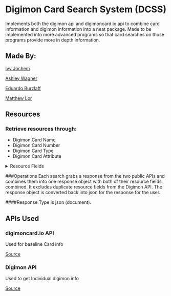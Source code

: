 # Digimon Card Search System (DCSS)

Implements both the digimon api and digimoncard.io api to combine card information and digimon information into a neat package. Made to be implemented into more advanced programs so that card searches on those programs provide more in depth information.

## Made By:

[Ivy Jochem](https://github.com/ScarletIvy)

[Ashley Wagner](https://github.com/AshleyNWagner)

[Eduardo Burzlaff](https://github.com/eburzlaff)

[Matthew Lor](https://github.com/Mlor10)

## Resources
### Retrieve resources through:
- Digimon Card Name
- Digimon Card Number
- Digimon Card Type
- Digimon Card Attribute
<!-- end of list -->
<details>
<summary>
Resource Fields
</summary>
<blockquote>
<details>
<summary>
Digimon Card Source Effect
</summary>
soure_effect 
</details>
<details>
<summary>
Digimon Card Color Type
</summary>
color
</details>
<details>
<summary>
Digimon Card Digimon Type
</summary>
digi_type
</details>
<details>
<summary>
Digimon Card Sets
</summary>
card_sets
</details>
<details>
<summary>
Digimon Card Level
</summary>
level
</details>
<details>
<summary>
Digimon Card Rarity
</summary>
card_rarity
</details>
<details>
<summary>
Digimon Card Artist
</summary>
artist
</details>
<details>
<summary>
Digimon Card Image
</summary>
image_url
</details>
<details>
<summary>
Digimon Card Main Effect
</summary>
main_effect
</details>
<details>
<summary>
Digimon Card Type
</summary>
type
</details>
<details>
<summary>
Digimon Card Power
</summary>
dp
</details>
<details>
<summary>
Digimon Card Evolution Stage
</summary>
stage
</details>
<details>
<summary>
Digimon Card Set Origin
</summary>
set_name
</details>
<details>
<summary>
Digimon Image
</summary>
digimonImage
</details>
</blockquote>
</details>

###Operations
Each search grabs a response from the two public APIs and combines them into one response object with both of their 
resource fields combined. It excludes duplicate resource fields from the Digimon API. The response object is converted 
back into json for the response for the user.

####Response Type is json (document).

## APIs Used

### digimoncard.io API

Used for baseline Card info

[Source](https://documenter.getpostman.com/view/14059948/TzecB4fH)

### Digimon API

Used to get Individual digimon info

[Source](https://digimon-api.herokuapp.com/)
